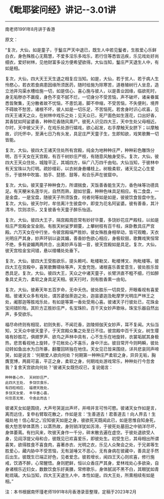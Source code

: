 # 《毗耶娑问经》讲记--3.01讲

------

南老师1991年8月讲于香港

原文：　

“复次，大仙，如是童子，于鬘庄严天中退已，既生人中若见鬘者，生胜爱心乐鲜白衣，身色殊胜心无黠慧，不爱多淫乐多戏乐，若行住等悉皆迅疾，乐见戏处好尚细衣，爱好树林，见他财富多设方便希望欲得。大仙当知，鬘庄严天退生人中，有如是相。

复次，大仙，四大天王天生退之相复应当知。如是，大仙，若于贫人、若于病人生怜愍心，若衣若食病患因缘所须医药，随时给施为除寒苦，道巷殖树行人坐息，造立池井沟渠水槽给施一切，如是信心、喜心施与彼人，以是善业因缘，临欲死时，身无垢秽亦不羸瘦，身色不变不腻不烂，一切身分不受苦恼，声不破坏，诸亲眷属悉皆聚集，无分散者故不忧恼，不患饥渴，脚不申缩，不受苦恼，不失便利，境界不碍故不愁苦，诸根不坏，彼人如是一切乐足，不苦恼死。若舍身时识心欢喜，见四天王诸天之众，在树林中戏乐之处；见天众已，死尸面色如生莲花，口出好香，其香犹如阿娑婆香，种种花香随风熏尸。彼死人识见四大王，天中生处父母相近。尔时，天中彼父天子，在戏乐处游行嬉戏，欲心起发，右手摩触天女脐下；以摩触故，识托怀中，至满七日乃有头发，具足庄严天童子生，生即知欲，戏笑歌舞一切皆能。

复次，大仙，彼四大王诸天住处所有宫殿，纯金为地种种庄严，种种彩色雕饰分明，百千天女在天宫殿，有百千树妙庄严枝，有随意风触身受乐。复次，大仙，彼四大王天众住处，城隍平正，其城四方，纵广八万四千由旬。大仙当知，于彼林中有天宝珠以为灯明。疏妙缯彩，以衣树身悬幡枝上。树极柔软，诸天见之心生爱乐，于彼林中吹笛、拍手、琵琶、鼓等，和合乐声在彼窟中。

复次，大仙，彼天童子种种食力，所谓揣食，天饭善香能生天力，香色味等功德具足。有天粳米名莲华光，自然而熟，甜如甘露，种种色味具足相应。有二食盘，一是金盘，一是宝盘，随彼天子所须饭食，何者何等如是如是，彼彼饮食皆盘中生。复次，大仙，彼天尔时，牟佉离汁生彼盘中，即变为花名阿娑婆。彼有善香，其汁清冷，饮则凉乐，又复彼香令天童子醉乐怡适。

复次，大仙，彼四大王子，隔宫殿周匝常有妙好华蔓，多饶妙花庄严殿柱，以如是柱庄严宫殿金宝金刚。有胜天树娑罗翅蔓，上攀树枝有百千柱，床卧敷具庄严宫殿。六万天女在中行坐，令彼宫殿端严胜妙。彼女殊胜身相举动，皆可观瞻，天衣光明庄严其身，妙声环钏以姿其媚，善香妙色欲心相应，身极软弱，歌舞戏笑恒常不绝，多有姿媚两两共合，出美妙声与笛一音，彼天宫殿如是具足。复次，大仙，彼天宫柱金宝间错，悬以缯幡处处垂下。

复次，大仙，彼四大王受胜欲乐，提头赖吒、毗楼勒叉、毗楼博叉、拘毗楼等。彼四大王在宫殿中，喜笑歌舞啸咏等声，天食充饱，诸根喜乐善爱意生，彼处胜乐皆悉具足。复次，大仙，彼四大王，天众之中诸天童子，长臂洪直不粗不细，行如醉象具丈夫力，柔软之身具足天相。彼天行时，则有胜香熏一由旬。

复次，大仙，彼寿天年五百岁命，无中夭伤。彼处胜乐一切具受，开眼看视有喜爱相。彼诸天众多有戏处，谓苏婆伽荼迦之处，迦昙婆迦及毗摩罗光明庄严林王之处，阇那迦等胜戏乐处，有如是等第一香处受用心喜。彼诸天子行彼处已，花珠金宝间错阶陛。其阶方正胜妙庄严，名宝珠阶。百千天女妙声歌咏，珠宝乐器自然出声，多受欲乐。

福尽命终则有相现，初则失影，不闻花香，迦陵频伽天女妙声，耳不复闻。大仙当知，又天众中彼天童子，于天宫殿众集之处至日不往。彼宫殿中百千天女，树生璎珞有妙胜花，俱翅罗声、欲鸟之声林中具有，心不生乐在地旋转，衣裳垢腻其身极热，悲苦看视地上旋转，于花帐处心不喜乐，身中汗出。彼目常开今则眄瞬，彼处动转如鱼出水为日所暴，翻覆回转独在地住。天女见已皆来围绕，详共悲哀同声啼哭，如是说言：‘何期爱人欲向何处？何期第一种种庄严柔软之身，异异无垢，胸膺宽博，两肩可喜，平正之身，柔软之身，何期戏处游戏常乐，种种处行今忽舍我？复舍天宫欲向何处？’彼诸天女既伤叹已，复说偈言：
```
种种善心作， 天树妙庄严，
此四大王处， 多饶饮食乐，
有四柱相应， 福德天胜处，
多饶天女爱， 丰华善心喜，
何忽恶无常， 令舍此而去！
```
彼诸天女如是围绕，大声号哭涎出声坏，并啼并言可怜可愍。彼诸天女作如是言，离而远住，复申右臂取花散之，作如是言：‘生善道去！君善道去！向人界去！生福处地！信心犁之。’应知彼天如是之身，彼欲死天既闻此已，如是思惟自知身死，极大愁苦举体蒸热；以蒸热故，身则销洋犹如苏渧，于彼死处墓田之中销洋尽坏，身体萎蔫。有扫风来，吹彼天身作一千分，碎末散去遍在虚空。于彼处退欲受人身，见阎浮提父母和合，彼既见已欢喜爱乐，即彼处生。初受生已，其母相出所谓喜笑，欲得胜食不喜食肉，喜著赤衣、光明之衣，乐见人众聚会之处，于兄弟等生胜爱心，藏内胁中不受苦恼，无有涎唾又不恶心，无有身病在彼藏中，善具足手然后出生。彼既生已端正好色，见者爱念。彼若增长，闻四王天心则欢喜，修行施戒，饮酒不醉，心常醒悟。身则肥鲜，恒以众香庄严其身，爱林戏处心多欲染，自身诸根乐近妇女，数数饮食乐好美膳，常修歌乐，身体腻润不黑不白，其眼犹如青毗琉璃。大仙当知，四大王天退生人中，本性如是。四大王处，所熏相续有如是相。”

注：本书根据南怀瑾老师1991年8月香港录音整理，定稿于2023年2月

